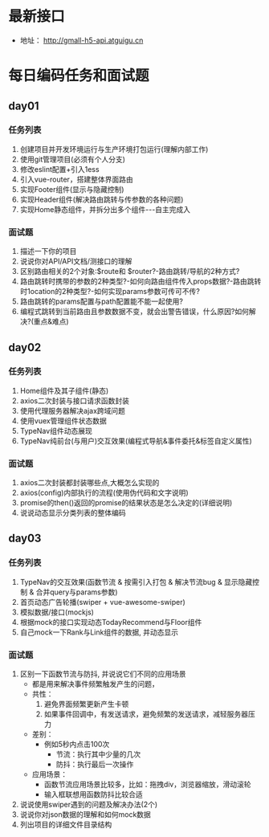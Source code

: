# 最新接口
- 地址： http://gmall-h5-api.atguigu.cn

# 每日编码任务和面试题

## day01
### 任务列表
1. 创建项目并开发环境运行与生产环境打包运行(理解内部工作)
2. 使用git管理项目(必须有个人分支)
3. 修改eslint配置+引入1ess
4. 引入vue-router，搭建整体界面路由
5. 实现Footer组件(显示与隐藏控制)
6. 实现Header组件(解决路由跳转与传参数的各种问题)
7. 实现Home静态组件，并拆分出多个组件---自主完成入

### 面试题
1. 描述一下你的项目
2. 说说你对API/API文档/测接口的理解
3. 区别路由相关的2个对象:$route和 $router?-路由跳转/导航的2种方式?
4. 路由跳转时携带的参数的2种类型?-如何向路由组件传入props数据?-路由跳转时1ocation的2种类型?-如何实现params参数可传可不传?
5. 路由跳转的params配置与path配置能不能一起使用?
6. 编程式跳转到当前路由且参数数据不变，就会出警告错误，什么原因?如何解决?(重点&难点)


## day02
### 任务列表
1. Home组件及其子组件(静态)
2. axios二次封装与接口请求函数封装
3. 使用代理服务器解决ajax跨域问题
4. 使用vuex管理组件状态数据
5. TypeNav组件动态展现
6. TypeNav纯前台(与用户)交互效果(编程式导航&事件委托&标签自定义属性)

### 面试题
1. axios二次封装都封装哪些点,大概怎么实现的
2. axios(config)内部执行的流程(使用伪代码和文字说明)
3. promise的then()返回的promise的结果状态是怎么决定的(详细说明)
4. 说说动态显示分类列表的整体编码


## day03
### 任务列表
1. TypeNav的交互效果(函数节流 & 按需引入打包 & 解决节流bug & 显示隐藏控制 & 合并query与params参数)
2. 首页动态广告轮播(swiper + vue-awesome-swiper)
3. 模拟数据/接口(mockjs)
4. 根据mock的接口实现动态TodayRecommend与Floor组件
5. 自己mock一下Rank与Link组件的数据, 并动态显示

### 面试题
1. 区别一下函数节流与防抖, 并说说它们不同的应用场景
    - 都是用来解决事件频繁触发产生的问题，
    - 共性： 
        1. 避免界面频繁更新产生卡顿
        2. 如果事件回调中，有发送请求，避免频繁的发送请求，减轻服务器压力
    - 差别：
        - 例如5秒内点击100次
            - 节流：执行其中少量的几次
            - 防抖：执行最后一次操作 
    - 应用场景：
        - 函数节流应用场景比较多，比如：拖拽div，浏览器缩放，滑动滚轮
        - 输入框联想用函数防抖比较合适
2. 说说使用swiper遇到的问题及解决办法(2个) 
3. 说说你对json数据的理解和如何mock数据
4. 列出项目的详细文件目录结构